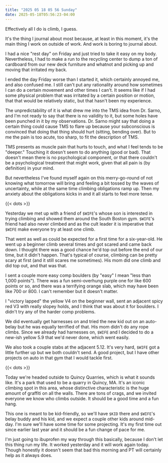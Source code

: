 ```yaml
---
title: "2025 05 18 05 56 Sunday"
date: 2025-05-18T05:56:23-04:00
---
```


Effectively all I do is climb, I guess.<!--more-->

It's the thing I journal about most because, at least in this moment, it's the
main thing I work on outside of work. And work is boring to journal about.

I had a nice "rest day" on Friday and just tried to take it easy on my body.
Nevertheless, I had to make a run to the recycling center to dump a ton of
cardboard from our new deck furniture and whatnot and picking up and moving that
irritated my back.

I ended the day Friday worse than I started it, which certainly annoyed me, and
also confused me. I still can't put any rationality around how sometimes I can
do a certain movement and other times I can't. It seems like if I had some
physical problem that was irritated by a certain position or motion, that that
would be relatively static, but that hasn't been my experience.

The unpredictability of it is what drew me into the TMS idea from Dr. Sarno, and
I'm not ready to say that there is no validity to it, but some holes have been
punched in it by my observations. Dr. Sarno might say that doing a certain thing
could cause TMS to flare up because your subconscious is convinced that doing
that thing should hurt (sitting, bending over). But to me the pain is too acute,
too sharp, to fit the description of TMS.

TMS presents as muscle pain that hurts to touch, and what I feel tends to be
"deeper." Touching it doesn't seem to do anything (good or bad). That doesn't
mean there is no psychological component, or that there couldn't be a
psychological treatment that might work, given that all pain is (by definition)
in your mind.

But nevertheless I've found myself again on this merry-go-round of not knowing
what tomorrow will bring and feeling a bit tossed by the waves of uncertainty,
while at the same time climbing obligations ramp up. Then my anxiety about the
obligations kicks in and it all starts to feel more tense.

{{< dots >}}

Yesterday we met up with a friend of `$WIFE`'s whose son is interested in trying
climbing and showed them around the South Boston gym. `$WIFE`'s friend had also
never climbed and as the cult leader it is imperative that `$WIFE` make everyone
try at least one climb.

That went as well as could be expected for a first time for a six-year-old. He
went up a beginner climb several times and got scared and came back down. I
thought there was a good chance he'd top out before the end of our time, but it
didn't happen. That's typical of course, climbing can be pretty scary at first
(and it still scares me sometimes). His mom did one climb and did top out, and
that was that.

I sent a couple more easy comp boulders (by "easy" I mean "less than 1,000
points"). There was a fun semi-overhung purple one for like 600 points or so,
and there was a terrifying orange slab, which may have been like 700 or 800. I
can't remember but it doesn't matter.

I "victory lapped" the yellow V4 on the beginner wall, sent an adjacent spicy
red V3 with really slopey holds, and I think that was about it for boulders. I
didn't try any of the harder comp problems.

We did eventually get harnesses on and tried the new kid out on an auto-belay
but he was equally terrified of that. His mom didn't do any rope climbs. Since
we already had harnesses on, `$WIFE` and I decided to do a new-ish yellow 5.9
that we'd never done, which went easily.

We also took a couple stabs at the adjacent 5.12. It's very hard, `$WIFE` got a
little further up but we both couldn't send. A good project, but I have other
projects on auto in that gym that I would tackle first.

{{< dots >}}

Today we're headed outside to Quincy Quarries, which is what it sounds like.
It's a park that used to be a quarry in Quincy, MA. It's an iconic climbing spot
in this area, whose distinctive characteristic is the huge amount of graffiti on
all the walls. There are tons of crags, and we invited everyone we know who
climbs outside. It should be a good time and a fun hang.

This one is meant to be kid-friendly, so we'll have `$KID` there and `$WIFE`'s
belay buddy and his kid, and we expect a couple other kids around mid-day. I'm
sure we'll have some time for some projecting. It's my first time out since
earlier last year and it should be a fun change of pace for me.

I'm just going to ibuprofen my way through this basically, because I don't let
this thing run my life. It worked yesterday and it will work again today. Though
honestly it doesn't seem that bad this morning and PT will certainly help as it
always does.
